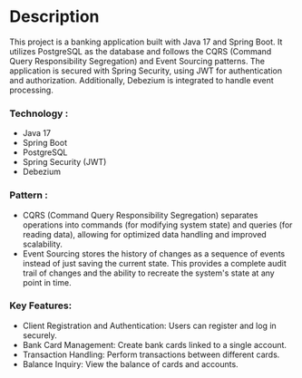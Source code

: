 # Description

This project is a banking application built with Java 17 and Spring Boot.
It utilizes PostgreSQL as the database and follows the CQRS (Command Query Responsibility Segregation)
and Event Sourcing patterns. The application is secured with Spring Security,
using JWT for authentication and authorization. Additionally, Debezium is integrated to handle event processing.

### Technology :

* Java 17
* Spring Boot
* PostgreSQL
* Spring Security (JWT)
* Debezium

### Pattern :

* CQRS (Command Query Responsibility Segregation) separates operations into commands (for modifying system state) and
  queries (for reading data), allowing for optimized data handling and improved scalability.
* Event Sourcing stores the history of changes as a sequence of events instead of just saving the current state. This
  provides a complete audit trail of changes and the ability to recreate the system's state at any point in time.

### Key Features:

* Client Registration and Authentication: Users can register and log in securely.
* Bank Card Management: Create bank cards linked to a single account.
* Transaction Handling: Perform transactions between different cards.
* Balance Inquiry: View the balance of cards and accounts.





